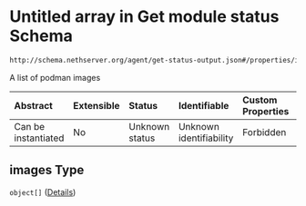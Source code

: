 # Untitled array in Get module status Schema

```txt
http://schema.nethserver.org/agent/get-status-output.json#/properties/images
```

A list of podman images

| Abstract            | Extensible | Status         | Identifiable            | Custom Properties | Additional Properties | Access Restrictions | Defined In                                                                      |
| :------------------ | :--------- | :------------- | :---------------------- | :---------------- | :-------------------- | :------------------ | :------------------------------------------------------------------------------ |
| Can be instantiated | No         | Unknown status | Unknown identifiability | Forbidden         | Allowed               | none                | [get-status-output.json\*](agent/get-status-output.json "open original schema") |

## images Type

`object[]` ([Details](get-status-output-properties-images-items.md))
